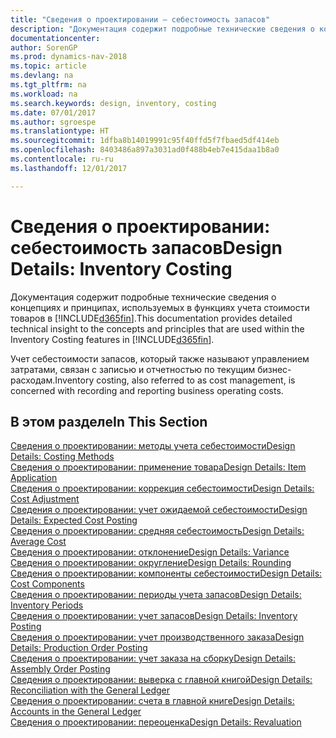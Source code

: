 ```yaml
---
title: "Сведения о проектировании — себестоимость запасов"
description: "Документация содержит подробные технические сведения о концепциях и принципах, используемых в функциях учета стоимости товаров в [!INCLUDE[d365fin](includes/d365fin_md.md)]."
documentationcenter: 
author: SorenGP
ms.prod: dynamics-nav-2018
ms.topic: article
ms.devlang: na
ms.tgt_pltfrm: na
ms.workload: na
ms.search.keywords: design, inventory, costing
ms.date: 07/01/2017
ms.author: sgroespe
ms.translationtype: HT
ms.sourcegitcommit: 1dfba8b14019991c95f40ffd5f7fbaed5df414eb
ms.openlocfilehash: 8403486a897a3031ad0f488b4eb7e415daa1b8a0
ms.contentlocale: ru-ru
ms.lasthandoff: 12/01/2017

---
```

# <a name="design-details-inventory-costing"></a><span data-ttu-id="3ddff-103">Сведения о проектировании: себестоимость запасов</span><span class="sxs-lookup"><span data-stu-id="3ddff-103">Design Details: Inventory Costing</span></span>
<span data-ttu-id="3ddff-104">Документация содержит подробные технические сведения о концепциях и принципах, используемых в функциях учета стоимости товаров в [!INCLUDE[d365fin](includes/d365fin_md.md)].</span><span class="sxs-lookup"><span data-stu-id="3ddff-104">This documentation provides detailed technical insight to the concepts and principles that are used within the Inventory Costing features in [!INCLUDE[d365fin](includes/d365fin_md.md)].</span></span>  

<span data-ttu-id="3ddff-105">Учет себестоимости запасов, который также называют управлением затратами, связан с записью и отчетностью по текущим бизнес-расходам.</span><span class="sxs-lookup"><span data-stu-id="3ddff-105">Inventory costing, also referred to as cost management, is concerned with recording and reporting business operating costs.</span></span>  

## <a name="in-this-section"></a><span data-ttu-id="3ddff-106">В этом разделе</span><span class="sxs-lookup"><span data-stu-id="3ddff-106">In This Section</span></span>  
[<span data-ttu-id="3ddff-107">Сведения о проектировании: методы учета себестоимости</span><span class="sxs-lookup"><span data-stu-id="3ddff-107">Design Details: Costing Methods</span></span>](design-details-costing-methods.md)  
[<span data-ttu-id="3ddff-108">Сведения о проектировании: применение товара</span><span class="sxs-lookup"><span data-stu-id="3ddff-108">Design Details: Item Application</span></span>](design-details-item-application.md)  
[<span data-ttu-id="3ddff-109">Сведения о проектировании: коррекция себестоимости</span><span class="sxs-lookup"><span data-stu-id="3ddff-109">Design Details: Cost Adjustment</span></span>](design-details-cost-adjustment.md)  
[<span data-ttu-id="3ddff-110">Сведения о проектировании: учет ожидаемой себестоимости</span><span class="sxs-lookup"><span data-stu-id="3ddff-110">Design Details: Expected Cost Posting</span></span>](design-details-expected-cost-posting.md)  
[<span data-ttu-id="3ddff-111">Сведения о проектировании: средняя себестоимость</span><span class="sxs-lookup"><span data-stu-id="3ddff-111">Design Details: Average Cost</span></span>](design-details-average-cost.md)  
[<span data-ttu-id="3ddff-112">Сведения о проектировании: отклонение</span><span class="sxs-lookup"><span data-stu-id="3ddff-112">Design Details: Variance</span></span>](design-details-variance.md)  
[<span data-ttu-id="3ddff-113">Сведения о проектировании: округление</span><span class="sxs-lookup"><span data-stu-id="3ddff-113">Design Details: Rounding</span></span>](design-details-rounding.md)  
[<span data-ttu-id="3ddff-114">Сведения о проектировании: компоненты себестоимости</span><span class="sxs-lookup"><span data-stu-id="3ddff-114">Design Details: Cost Components</span></span>](design-details-cost-components.md)  
[<span data-ttu-id="3ddff-115">Сведения о проектировании: периоды учета запасов</span><span class="sxs-lookup"><span data-stu-id="3ddff-115">Design Details: Inventory Periods</span></span>](design-details-inventory-periods.md)  
[<span data-ttu-id="3ddff-116">Сведения о проектировании: учет запасов</span><span class="sxs-lookup"><span data-stu-id="3ddff-116">Design Details: Inventory Posting</span></span>](design-details-inventory-posting.md)  
[<span data-ttu-id="3ddff-117">Сведения о проектировании: учет производственного заказа</span><span class="sxs-lookup"><span data-stu-id="3ddff-117">Design Details: Production Order Posting</span></span>](design-details-production-order-posting.md)  
[<span data-ttu-id="3ddff-118">Сведения о проектировании: учет заказа на сборку</span><span class="sxs-lookup"><span data-stu-id="3ddff-118">Design Details: Assembly Order Posting</span></span>](design-details-assembly-order-posting.md)  
[<span data-ttu-id="3ddff-119">Сведения о проектировании: выверка с главной книгой</span><span class="sxs-lookup"><span data-stu-id="3ddff-119">Design Details: Reconciliation with the General Ledger</span></span>](design-details-reconciliation-with-the-general-ledger.md)  
[<span data-ttu-id="3ddff-120">Сведения о проектировании: счета в главной книге</span><span class="sxs-lookup"><span data-stu-id="3ddff-120">Design Details: Accounts in the General Ledger</span></span>](design-details-accounts-in-the-general-ledger.md)  
[<span data-ttu-id="3ddff-121">Сведения о проектировании: переоценка</span><span class="sxs-lookup"><span data-stu-id="3ddff-121">Design Details: Revaluation</span></span>](design-details-revaluation.md)


